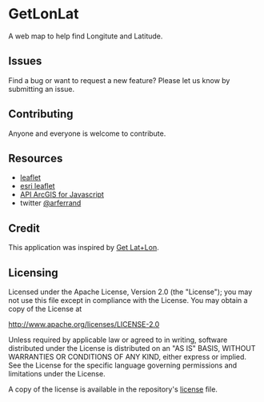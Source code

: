GetLonLat
================
A web map to help find Longitute and Latitude.


## Issues
Find a bug or want to request a new feature?  Please let us know by submitting an issue.

## Contributing
Anyone and everyone is welcome to contribute.

## Resources
* [leaflet](http://leafletjs.com/)
* [esri leaflet](http://esri.github.io/esri-leaflet)
* [API ArcGIS for Javascript](http://js.arcgis.com/)
* twitter [@arferrand](http://twitter.com/arferrand)

## Credit
This application was inspired by [Get Lat+Lon](http://teczno.com/squares).

## Licensing
Licensed under the Apache License, Version 2.0 (the "License");
you may not use this file except in compliance with the License.
You may obtain a copy of the License at

   http://www.apache.org/licenses/LICENSE-2.0

Unless required by applicable law or agreed to in writing, software
distributed under the License is distributed on an "AS IS" BASIS,
WITHOUT WARRANTIES OR CONDITIONS OF ANY KIND, either express or implied.
See the License for the specific language governing permissions and
limitations under the License.

A copy of the license is available in the repository's [license](LICENSE) file.
